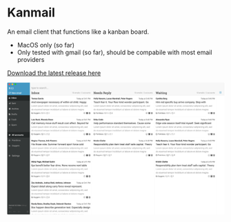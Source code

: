 # Kanmail

An email client that functions like a kanban board.

+ MacOS only (so far)
+ Only tested with gmail (so far), should be compabile with most email providers

 [Download the latest release here](https://github.com/Fizzadar/Kanmail/releases/latest)

![](./screenshot.png)
